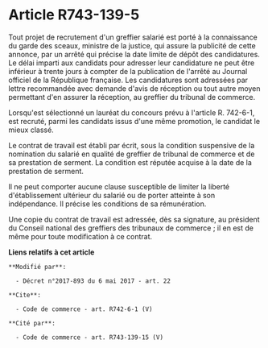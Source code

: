 # Article R743-139-5

Tout projet de recrutement d'un greffier salarié est porté à la connaissance du garde des sceaux, ministre de la justice, qui
assure la publicité de cette annonce, par un arrêté qui précise la date limite de dépôt des candidatures. Le délai imparti
aux candidats pour adresser leur candidature ne peut être inférieur à trente jours à compter de la publication de l'arrêté au
Journal officiel de la République française. Les candidatures sont adressées par lettre recommandée avec demande d'avis de
réception ou tout autre moyen permettant d'en assurer la réception, au greffier du tribunal de commerce. 

Lorsqu'est sélectionné un lauréat du concours prévu à l'article R. 742-6-1, est recruté, parmi les candidats issus d'une même
promotion, le candidat le mieux classé. 

Le contrat de travail est établi par écrit, sous la condition suspensive de la nomination du salarié en qualité de greffier
de tribunal de commerce et de sa prestation de serment. La condition est réputée acquise à la date de la prestation de
serment. 

Il ne peut comporter aucune clause susceptible de limiter la liberté d'établissement ultérieur du salarié ou de porter
atteinte à son indépendance. Il précise les conditions de sa rémunération. 

Une copie du contrat de travail est adressée, dès sa signature, au président du Conseil national des greffiers des tribunaux
de commerce ; il en est de même pour toute modification à ce contrat.

**Liens relatifs à cet article**

	**Modifié par**:

	  - Décret n°2017-893 du 6 mai 2017 - art. 22

	**Cite**:

	  - Code de commerce - art. R742-6-1 (V)

	**Cité par**:

	  - Code de commerce - art. R743-139-15 (V)
